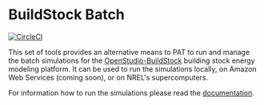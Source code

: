 # BuildStock Batch

[![CircleCI](https://circleci.com/gh/NREL/buildstockbatch.svg?style=svg&circle-token=4333c59c1b03b3461dfd16798ba04cb26bede4c0)](https://circleci.com/gh/NREL/buildstockbatch)

This set of tools provides an alternative means to PAT to run and manage the batch
simulations for the
[OpenStudio-BuildStock](https://github.com/NREL/OpenStudio-BuildStock)
building stock energy modeling platform. It can be used to run the
simulations locally, on Amazon Web Services (coming soon), or on NREL's
supercomputers.

For information how to run the simulations please read the [documentation](https://nrel.github.io/buildstockbatch/).
